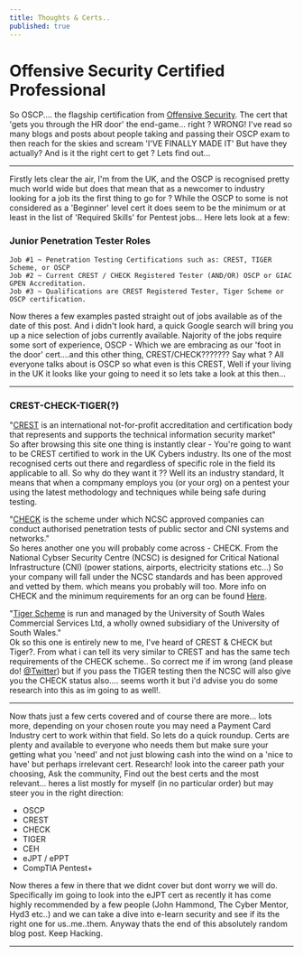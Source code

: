 ```yaml
---
title: Thoughts & Certs..
published: true
---
```


# [](#header-1)Offensive Security Certified Professional

So OSCP.... the flagship certification from [Offensive Security](https://www.offensive-security.com/pwk-oscp/). The cert that 'gets you through the HR door' the end-game... right ? WRONG!
I've read so many blogs and posts about people taking and passing their OSCP exam to then reach for the skies and scream 'I'VE FINALLY MADE IT' But have they actually? And is it the right cert to get ? Lets find out...  

***  

Firstly lets clear the air, I'm from the UK, and the OSCP is recognised pretty much world wide but does that mean that as a newcomer to industry looking for a job its the first thing to go for ? While the OSCP to some is not considered as a 'Beginner' level cert it does seem to be the minimum or at least in the list of 'Required Skills' for Pentest jobs... Here lets look at a few:  

### [](#header-3)Junior Penetration Tester Roles
    Job #1 ~ Penetration Testing Certifications such as: CREST, TIGER Scheme, or OSCP
    Job #2 ~ Current CREST / CHECK Registered Tester (AND/OR) OSCP or GIAC GPEN Accreditation.
    Job #3 ~ Qualifications are CREST Registered Tester, Tiger Scheme or OSCP certification.

Now theres a few examples pasted straight out of jobs available as of the date of this post. And i didn't look hard, a quick Google search will bring you up a nice selection
of jobs currently available. Najority of the jobs require some sort of experience, OSCP - Which we are embracing as our 'foot in the door' cert....and this other thing, CREST/CHECK??????? Say what ? All everyone talks about is OSCP so what even is this CREST, Well if your living in the UK it looks like your going to need it so lets take a look at this then...

***   


### [](#header-3)CREST-CHECK-TIGER(?)
"[CREST](https://www.crest-approved.org/) is an international not-for-profit accreditation and certification body that represents and supports the technical information security market"  
So after browsing this site one thing is instantly clear - You're going to want to be CREST certified to work in the UK Cybers industry. Its one of the most recognised 
certs out there and regardless of specific role in the field its applicable to all. So why do they want it ?? Well its an industry standard, It means that when a compmany employs you (or your org) on a pentest your using the latest methodology and techniques while being safe during testing.  

"[CHECK](https://www.ncsc.gov.uk/information/check-penetration-testing) is the scheme under which NCSC approved companies can conduct authorised penetration tests of public sector and CNI systems and networks."  
So heres another one you will probably come across - CHECK. From the National Cybser Security Centre (NCSC) is designed for Critical National Infrastructure (CNI) (power stations, airports, electricity stations etc...) So your company will fall under the NCSC standards and has been approved and vetted by them. which means you probably will too. More info on CHECK and the minimum requirements for an org can be found [Here](https://www.ncsc.gov.uk/information/become-a-check-provider).  

"[Tiger Scheme](https://www.tigerscheme.org/qualifications.php) is run and managed by the University of South Wales Commercial Services Ltd, a wholly owned subsidiary of the University of South Wales."  
Ok so this one is entirely new to me, I've heard of CREST & CHECK but Tiger?. From what i can tell its very similar to CREST and has the same tech requirements of the CHECK scheme.. So correct me if im wrong  (and please do! [@Twitter](https://twitter.com/KhaosShield)) but if you pass the TIGER testing then the NCSC will also give you the CHECK status also.... seems worth it but i'd advise you do some research into this as im going to as well!.  

***



Now thats just a few certs covered and of course there are more... lots more, depending on your chosen route you may need a Payment Card Industry cert to work within that field. So lets do a quick roundup. Certs are plenty and available to everyone who needs them but make sure your getting what you 'need' and not just blowing cash into the wind on a 'nice to have' but perhaps irrelevant cert. Research! look into the career path your choosing, Ask the community, Find out the best certs and the most relevant... heres a list mostly for myself (in no particular order) but may steer you in the right direction:  

* OSCP
* CREST
* CHECK
* TIGER
* CEH
* eJPT / ePPT
* CompTIA Pentest+  

Now theres a few in there that we didnt cover but dont worry we will do. Specifically im going to look into the eJPT cert as recently it has come highly recommended by a few people (John Hammond, The Cyber Mentor, Hyd3 etc..) and we can take a dive into e-learn security and see if its the right one for us..me..them. Anyway thats the end of this absolutely random blog post. Keep Hacking.

***

